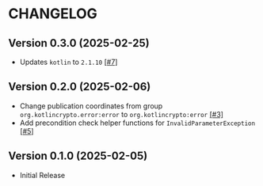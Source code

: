 # CHANGELOG

## Version 0.3.0 (2025-02-25)
 - Updates `kotlin` to `2.1.10` [[#7]][7]

## Version 0.2.0 (2025-02-06)
 - Change publication coordinates from group `org.kotlincrypto.error:error` to `org.kotlincrypto:error` [[#3]][3]
 - Add precondition check helper functions for `InvalidParameterException` [[#5]][5]

## Version 0.1.0 (2025-02-05)
 - Initial Release

[3]: https://github.com/KotlinCrypto/error/pull/3
[5]: https://github.com/KotlinCrypto/error/pull/5
[7]: https://github.com/KotlinCrypto/error/pull/7
